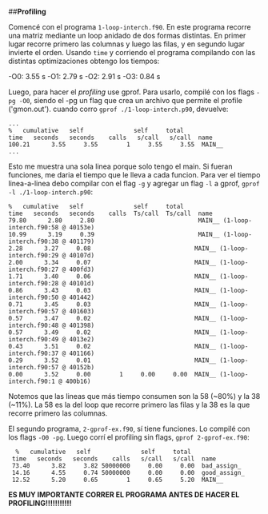 ##**Profiling**

  Comencé con el programa `1-loop-interch.f90`. En este programa recorre una matriz mediante un loop anidado de dos formas distintas.
En primer lugar recorre primero las columnas y luego las filas, y en segundo lugar invierte el orden. Usando `time` y corriendo el programa compilando con las distintas optimizaciones obtengo los tiempos:

  -O0: 3.55 s
  -O1: 2.79 s
  -O2: 2.91 s
  -O3: 0.84 s

  Luego, para hacer el *profiling* use gprof. Para usarlo, compilé con los flags `-pg -O0`, siendo el -pg un flag que crea un archivo que permite el profile ('gmon.out'). cuando corro `gprof ./1-loop-interch.p90`, devuelve:

  ```
...
  %   cumulative   self              self     total
 time   seconds   seconds    calls   s/call   s/call  name
100.21      3.55     3.55        1     3.55     3.55  MAIN__
...
```

  Esto me muestra una sola linea porque solo tengo el main. Si fueran funciones, me daria el tiempo que le lleva a cada funcion. Para ver el tiempo linea-a-linea debo compilar con el flag `-g` y agregar un flag `-l` a gprof, `gprof -l ./1-loop-interch.p90`:

  ```
  %   cumulative   self              self     total           
 time   seconds   seconds    calls  Ts/call  Ts/call  name    
 79.80      2.80     2.80                             MAIN__ (1-loop-interch.f90:58 @ 40153e)
 10.99      3.19     0.39                             MAIN__ (1-loop-interch.f90:38 @ 401179)
  2.28      3.27     0.08                             MAIN__ (1-loop-interch.f90:29 @ 40107d)
  2.00      3.34     0.07                             MAIN__ (1-loop-interch.f90:27 @ 400fd3)
  1.71      3.40     0.06                             MAIN__ (1-loop-interch.f90:28 @ 40101d)
  0.86      3.43     0.03                             MAIN__ (1-loop-interch.f90:50 @ 401442)
  0.71      3.45     0.03                             MAIN__ (1-loop-interch.f90:57 @ 401603)
  0.57      3.47     0.02                             MAIN__ (1-loop-interch.f90:48 @ 401398)
  0.57      3.49     0.02                             MAIN__ (1-loop-interch.f90:49 @ 4013e2)
  0.43      3.51     0.02                             MAIN__ (1-loop-interch.f90:37 @ 401166)
  0.29      3.52     0.01                             MAIN__ (1-loop-interch.f90:57 @ 40152b)
  0.00      3.52     0.00        1     0.00     0.00  MAIN__ (1-loop-interch.f90:1 @ 400b16)
```

Notemos que las lineas que más tiempo consumen son la 58 (~80%) y la 38 (~11%). La 58 es la del loop que recorre primero las filas y la 38 es la que recorre primero las columnas.
 
  El segundo programa, `2-gprof-ex.f90`, sí tiene funciones. Lo compilé con los flags `-O0 -pg`. Luego corrí el profiling sin flags, `gprof 2-gprof-ex.f90`:

```
  %   cumulative   self              self     total           
 time   seconds   seconds    calls   s/call   s/call  name    
 73.40      3.82     3.82 50000000     0.00     0.00  bad_assign_
 14.16      4.55     0.74 50000000     0.00     0.00  good_assign_
 12.52      5.20     0.65        1     0.65     5.20  MAIN__
```

  **ES MUY IMPORTANTE CORRER EL PROGRAMA ANTES DE HACER EL PROFILING!!!!!!!!!!!**

